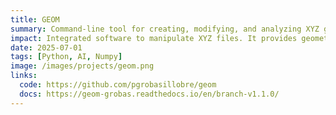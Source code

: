 ```yaml
---
title: GEOM
summary: Command-line tool for creating, modifying, and analyzing XYZ geometry files
impact: Integrated software to manipulate XYZ files. It provides geometry transformations, nanoparticle generation, and graphene structure creation for computational research.
date: 2025-07-01
tags: [Python, AI, Numpy]
image: /images/projects/geom.png
links:
  code: https://github.com/pgrobasillobre/geom
  docs: https://geom-grobas.readthedocs.io/en/branch-v1.1.0/
---
```




